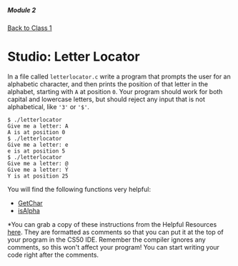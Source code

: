##### Module 2
[Back to Class 1](../../class1)
# Studio: Letter Locator

In a file called `letterlocator.c` write a program that prompts the user for an alphabetic character,
and then prints the position of that letter in the alphabet, starting with `A` at position `0`. Your program 
should work for both capital and lowercase letters, but should reject any input that is not alphabetical, 
like `'3'` or `'$'`.

```
$ ./letterlocator
Give me a letter: A
A is at position 0
$ ./letterlocator
Give me a letter: e
e is at position 5
$ ./letterlocator
Give me a letter: @
Give me a letter: Y
Y is at position 25
```

You will find the following functions very helpful:
* <a href="https://reference.cs50.net/cs50.h/GetChar" target="_blank">GetChar</a>
* <a href="https://reference.cs50.net/ctype.h/isalpha" target="_blank">isAlpha</a>

*You can grab a copy of these instructions from the Helpful Resources <a href="../../../../../../../helpful-resources/modules/module-2.html#class-1-studio-letter-locator" target="_blank">here</a>. They are formatted as comments so that you can put it at the top of your program in the CS50 IDE. Remember the compiler ignores any comments, so this won't affect your program! You can start writing your code right after the comments.

